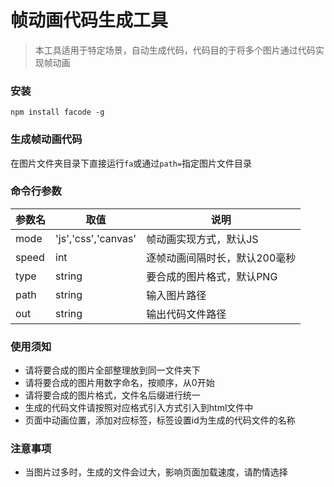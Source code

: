 # 帧动画代码生成工具
> 本工具适用于特定场景，自动生成代码，代码目的于将多个图片通过代码实现帧动画

### 安装
`npm install facode -g`

### 生成帧动画代码
在图片文件夹目录下直接运行`fa`或通过`path=`指定图片文件目录

### 命令行参数
| 参数名 | 取值 | 说明 |
| ------ | ------ | ------ |
| mode | 'js','css','canvas' | 帧动画实现方式，默认JS |
| speed | int | 逐帧动画间隔时长，默认200毫秒 |
| type | string | 要合成的图片格式，默认PNG |
| path | string | 输入图片路径 |
| out | string | 输出代码文件路径 |

### 使用须知
- 请将要合成的图片全部整理放到同一文件夹下
- 请将要合成的图片用数字命名，按顺序，从0开始
- 请将要合成的图片格式，文件名后缀进行统一
- 生成的代码文件请按照对应格式引入方式引入到html文件中
- 页面中动画位置，添加对应标签，标签设置id为生成的代码文件的名称

### 注意事项
- 当图片过多时，生成的文件会过大，影响页面加载速度，请酌情选择